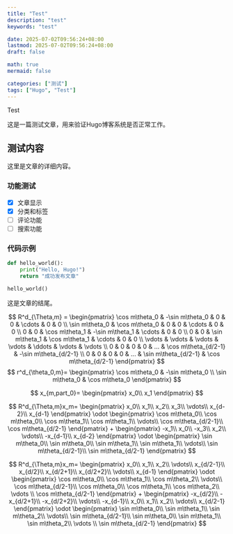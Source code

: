 ```yaml
---
title: "Test"
description: "test"
keywords: "test"

date: 2025-07-02T09:56:24+08:00
lastmod: 2025-07-02T09:56:24+08:00
draft: false

math: true
mermaid: false

categories: ["测试"]
tags: ["Hugo", "Test"]
---
```

Test

这是一篇测试文章，用来验证Hugo博客系统是否正常工作。

<!--more-->

## 测试内容

这里是文章的详细内容。

### 功能测试

- [x] 文章显示
- [x] 分类和标签
- [ ] 评论功能
- [ ] 搜索功能

### 代码示例

```python
def hello_world():
    print("Hello, Hugo!")
    return "成功发布文章"

hello_world()
```

这是文章的结尾。


$$
R^d_{\Theta,m} =
\begin{pmatrix}
\cos m\theta_0 & -\sin m\theta_0 & 0 & 0 & \cdots & 0 & 0
\\
\sin m\theta_0 & \cos m\theta_0 & 0 & 0 & \cdots & 0 & 0 
\\
0 & 0 & \cos m\theta_1 & -\sin m\theta_1 & \cdots & 0 & 0 
\\
0 & 0 & \sin m\theta_1 & \cos m\theta_1  & \cdots & 0 & 0
\\
\vdots & \vdots & \vdots & \vdots & \ddots & \vdots & \vdots 
\\
0 & 0 & 0 & 0 & ... & \cos m\theta_{d/2-1} & -\sin m\theta_{d/2-1}
\\
0 & 0 & 0 & 0 & ... & \sin m\theta_{d/2-1} & \cos m\theta_{d/2-1}
\end{pmatrix}
$$
$$
r^d_{\theta_0,m}=  
\begin{pmatrix} 
\cos m\theta_0 & -\sin m\theta_0 \\ 
\sin m\theta_0 & \cos m\theta_0 
\end{pmatrix}
$$

$$
x_{m,part_0}=
\begin{pmatrix}
x_0\\
x_1
\end{pmatrix}
$$

$$
R^d_{\Theta,m}x_m= \begin{pmatrix} 
x_0\\ 
x_1\\ 
x_2\\ 
x_3\\ 
\vdots\\ 
x_{d-2}\\ 
x_{d-1} 
\end{pmatrix} 
\odot 
\begin{pmatrix} 
\cos m\theta_0\\ 
\cos m\theta_0\\ 
\cos m\theta_1\\ 
\cos m\theta_1\\ 
\vdots\\ 
\cos m\theta_{d/2-1}\\ 
\cos m\theta_{d/2-1} 
\end{pmatrix} 
+ 
\begin{pmatrix} 
-x_1\\ 
x_0\\ 
-x_3\\ 
x_2\\ 
\vdots\\ 
-x_{d-1}\\ 
x_{d-2} 
\end{pmatrix} 
\odot 
\begin{pmatrix} 
\sin m\theta_0\\ 
\sin m\theta_0\\ 
\sin m\theta_1\\ 
\sin m\theta_1\\ 
\vdots\\ 
\sin m\theta_{d/2-1}\\ 
\sin m\theta_{d/2-1} 
\end{pmatrix}
$$

$$
R^d_{\Theta,m}x_m= 
\begin{pmatrix} 
x_0\\ 
x_1\\ 
x_2\\ 
\vdots\\ 
x_{d/2-1}\\ 
x_{d/2}\\ 
x_{d/2+1}\\ 
x_{d/2+2}\\ 
\vdots\\ 
x_{d-1} 
\end{pmatrix} 
\odot 
\begin{pmatrix} 
\cos m\theta_0\\ 
\cos m\theta_1\\ 
\cos m\theta_2\\ 
\vdots\\ 
\cos m\theta_{d/2-1}\\ 
\cos m\theta_0\\ 
\cos m\theta_1\\ 
\cos m\theta_2\\ 
\vdots \\ 
\cos m\theta_{d/2-1} 
\end{pmatrix} 
+ 
\begin{pmatrix} 
-x_{d/2}\\ 
-x_{d/2+1}\\ 
-x_{d/2+2}\\ 
\vdots\\ 
-x_{d-1}\\ 
x_0\\ 
x_1\\ 
x_2\\ 
\vdots\\ 
x_{d/2-1} 
\end{pmatrix} 
\odot 
\begin{pmatrix} 
\sin m\theta_0\\ 
\sin m\theta_1\\ 
\sin m\theta_2\\ 
\vdots\\ 
\sin m\theta_{d/2-1}\\ 
\sin m\theta_0\\ 
\sin m\theta_1\\ 
\sin m\theta_2\\ 
\vdots \\ 
\sin m\theta_{d/2-1} 
\end{pmatrix}
$$